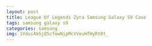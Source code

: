 ```yaml
---
layout: post
title: League Of Legends Zyra Samsung Galaxy S9 Case
tags: samsung galaxy s9
categories: samsung
img: 1Vdui4mSjQ5cfowNjpMcVVeuHfHyRt0t_
---
```

